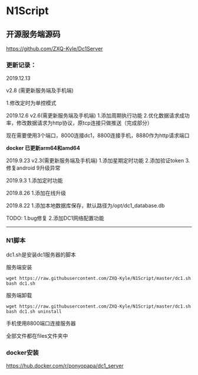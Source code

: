 # N1Script

## 开源服务端源码

https://github.com/ZXQ-Kyle/Dc1Server

### 更新记录：

2019.12.13

v2.8 (需更新服务端及手机端)

1.修改定时为单控模式



2019.12.6
v2.6(需更新服务端及手机端)
1.添加周期执行功能
2.优化数据请求成功率，修改数据请求为http协议，原tcp连接只做推送（完成部分）

现在需要使用3个端口，8000连接dc1，8800连接手机，8880作为http请求端口

**docker 已更新arm64和amd64**

2019.9.23
v2.3(需更新服务端及手机端)
1.添加星期定时功能
2.添加验证token
3.修复android 9升级异常

2019.9.3
1.添加定时功能

2019.8.26
1.添加在线升级

2019.8.22
1.添加本地数据库保存，默认路径为/opt/dc1_database.db

TODO:
1.bug修复
2.添加DC1网络配置功能

---

### N1脚本

dc1.sh是安装dc1服务器的脚本

服务端安装
```
wget https://raw.githubusercontent.com/ZXQ-Kyle/N1Script/master/dc1.sh
bash dc1.sh
```

服务端卸载
```
wget https://raw.githubusercontent.com/ZXQ-Kyle/N1Script/master/dc1.sh
bash dc1.sh uninstall
```

手机使用8800端口连接服务器

全部文件都在files文件夹中

### docker安装
https://hub.docker.com/r/ponyopapa/dc1_server
